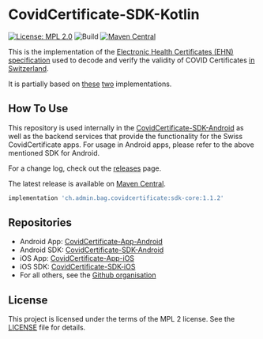 # CovidCertificate-SDK-Kotlin

[![License: MPL 2.0](https://img.shields.io/badge/License-MPL%202.0-brightgreen.svg)](https://github.com/admin-ch/CovidCertificate-SDK-Kotlin/blob/main/LICENSE)
![Build](https://github.com/admin-ch/CovidCertificate-SDK-Kotlin/actions/workflows/build.yml/badge.svg)
[![Maven Central](https://img.shields.io/maven-central/v/ch.admin.bag.covidcertificate/sdk-core.svg?label=Maven%20Central)](https://search.maven.org/search?q=g:%22ch.admin.bag.covidcertificate%22%20AND%20a:%22sdk-core%22)

This is the implementation of the [Electronic Health Certificates (EHN) specification](https://github.com/ehn-digital-green-development/hcert-spec)
used to decode and verify the validity of COVID Certificates [in Switzerland](https://github.com/admin-ch/CovidCertificate-App-Android).

It is partially based on [these](https://github.com/ehn-digital-green-development/hcert-kotlin)
[two](https://github.com/DIGGSweden/dgc-java) implementations.

## How To Use

This repository is used internally in the [CovidCertificate-SDK-Android](https://github.com/admin-ch/CovidCertificate-SDK-Android) as well as the backend services 
that provide the functionality for the Swiss CovidCertificate apps. For usage in Android apps, please refer to the above mentioned SDK for Android.

For a change log, check out the [releases](https://github.com/admin-ch/CovidCertificate-SDK-Kotlin/releases) page.

The latest release is available on [Maven Central](https://search.maven.org/artifact/ch.admin.bag.covidcertificate/sdk-core/).
```groovy
implementation 'ch.admin.bag.covidcertificate:sdk-core:1.1.2'
```

## Repositories

* Android App: [CovidCertificate-App-Android](https://github.com/admin-ch/CovidCertificate-App-Android)
* Android SDK: [CovidCertificate-SDK-Android](https://github.com/admin-ch/CovidCertificate-SDK-Android)
* iOS App: [CovidCertificate-App-iOS](https://github.com/admin-ch/CovidCertificate-App-iOS)
* iOS SDK: [CovidCertificate-SDK-iOS](https://github.com/admin-ch/CovidCertificate-SDK-iOS)
* For all others, see the [Github organisation](https://github.com/admin-ch/)

## License

This project is licensed under the terms of the MPL 2 license. See the [LICENSE](LICENSE) file for details.
